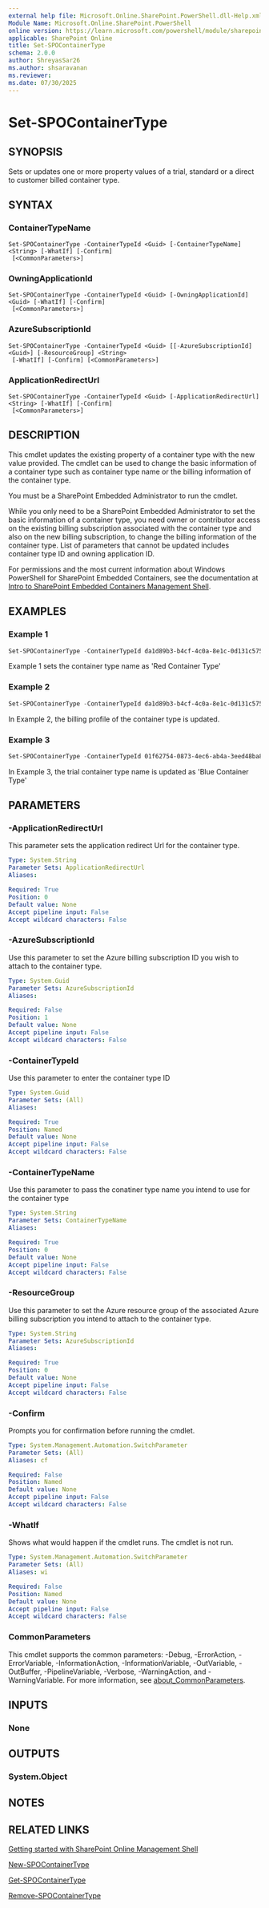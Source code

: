 ```yaml
---
external help file: Microsoft.Online.SharePoint.PowerShell.dll-Help.xml
Module Name: Microsoft.Online.SharePoint.PowerShell
online version: https://learn.microsoft.com/powershell/module/sharepoint-online/set-spocontainertype
applicable: SharePoint Online
title: Set-SPOContainerType
schema: 2.0.0
author: ShreyasSar26
ms.author: shsaravanan
ms.reviewer:
ms.date: 07/30/2025
---
```


# Set-SPOContainerType

## SYNOPSIS

Sets or updates one or more property values of a trial, standard or a direct to customer billed container type.

## SYNTAX

### ContainerTypeName

```
Set-SPOContainerType -ContainerTypeId <Guid> [-ContainerTypeName] <String> [-WhatIf] [-Confirm]
 [<CommonParameters>]
```

### OwningApplicationId

```
Set-SPOContainerType -ContainerTypeId <Guid> [-OwningApplicationId] <Guid> [-WhatIf] [-Confirm]
 [<CommonParameters>]
```

### AzureSubscriptionId

```
Set-SPOContainerType -ContainerTypeId <Guid> [[-AzureSubscriptionId] <Guid>] [-ResourceGroup] <String>
 [-WhatIf] [-Confirm] [<CommonParameters>]
```

### ApplicationRedirectUrl

```
Set-SPOContainerType -ContainerTypeId <Guid> [-ApplicationRedirectUrl] <String> [-WhatIf] [-Confirm]
 [<CommonParameters>]
```

## DESCRIPTION

This cmdlet updates the existing property of a container type with the new value provided. The cmdlet can be used to change the basic information of a container type such as container type name or the billing information of the container type.

You must be a SharePoint Embedded Administrator to run the cmdlet.

While you only need to be a SharePoint Embedded Administrator to set the basic information of a container type, you need owner or contributor access on the existing billing subscription associated with the container type and also on the new billing subscription, to change the billing information of the container type. List of parameters that cannot be updated includes container type ID and owning application ID.

For permissions and the most current information about Windows PowerShell for SharePoint Embedded Containers, see the documentation at [Intro to SharePoint Embedded Containers Management Shell](/powershell/sharepoint/sharepoint-online/introduction-sharepoint-online-management-shell).

## EXAMPLES

### Example 1

```powershell
Set-SPOContainerType -ContainerTypeId da1d89b3-b4cf-4c0a-8e1c-0d131c57544f -OwningApplicationId 12a9d93c-18d7-46a0-b43e-28d20addd56a - ContainerTypeName 'Red Container Type'
```

Example 1 sets the container type name as 'Red Container Type'

### Example 2

```powershell
Set-SPOContainerType -ContainerTypeId da1d89b3-b4cf-4c0a-8e1c-0d131c57544f –Azure Subscription 12a9d93c-18d7-46a0-b43e-28d20addd56a -ResourceGroup RG200
```

In Example 2, the billing profile of the container type is updated.

### Example 3

```powershell
Set-SPOContainerType -ContainerTypeId 01f62754-0873-4ec6-ab4a-3eed48ba8be7 -OwningApplicationId 994b9586-253e-4a77-b51 - ContainerTypeName 'Blue Container Type'
```

In Example 3, the trial container type name is updated as 'Blue Container Type'

## PARAMETERS

### -ApplicationRedirectUrl

This parameter sets the application redirect Url for the container type.

```yaml
Type: System.String
Parameter Sets: ApplicationRedirectUrl
Aliases:

Required: True
Position: 0
Default value: None
Accept pipeline input: False
Accept wildcard characters: False
```

### -AzureSubscriptionId

Use this parameter to set the Azure billing subscription ID you wish to attach to the container type.

```yaml
Type: System.Guid
Parameter Sets: AzureSubscriptionId
Aliases:

Required: False
Position: 1
Default value: None
Accept pipeline input: False
Accept wildcard characters: False
```

### -ContainerTypeId

Use this parameter to enter the container type ID

```yaml
Type: System.Guid
Parameter Sets: (All)
Aliases:

Required: True
Position: Named
Default value: None
Accept pipeline input: False
Accept wildcard characters: False
```

### -ContainerTypeName

Use this parameter to pass the conatiner type name you intend to use for the container type

```yaml
Type: System.String
Parameter Sets: ContainerTypeName
Aliases:

Required: True
Position: 0
Default value: None
Accept pipeline input: False
Accept wildcard characters: False
```

### -ResourceGroup

Use this parameter to set the Azure resource group of the associated Azure billing subscription you intend to attach to the container type.

```yaml
Type: System.String
Parameter Sets: AzureSubscriptionId
Aliases:

Required: True
Position: 0
Default value: None
Accept pipeline input: False
Accept wildcard characters: False
```

### -Confirm

Prompts you for confirmation before running the cmdlet.

```yaml
Type: System.Management.Automation.SwitchParameter
Parameter Sets: (All)
Aliases: cf

Required: False
Position: Named
Default value: None
Accept pipeline input: False
Accept wildcard characters: False
```

### -WhatIf

Shows what would happen if the cmdlet runs.
The cmdlet is not run.

```yaml
Type: System.Management.Automation.SwitchParameter
Parameter Sets: (All)
Aliases: wi

Required: False
Position: Named
Default value: None
Accept pipeline input: False
Accept wildcard characters: False
```

### CommonParameters

This cmdlet supports the common parameters: -Debug, -ErrorAction, -ErrorVariable, -InformationAction, -InformationVariable, -OutVariable, -OutBuffer, -PipelineVariable, -Verbose, -WarningAction, and -WarningVariable. For more information, see [about_CommonParameters](https://go.microsoft.com/fwlink/?LinkID=113216).

## INPUTS

### None

## OUTPUTS

### System.Object

## NOTES

## RELATED LINKS

[Getting started with SharePoint Online Management Shell](/powershell/sharepoint/sharepoint-online/connect-sharepoint-online)

[New-SPOContainerType](./New-SPOContainerType.md)

[Get-SPOContainerType](./Get-SPOContainerType.md)

[Remove-SPOContainerType](./Remove-SPOContainerType.md)
